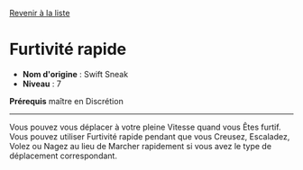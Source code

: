 [Revenir à la liste](..)

# Furtivité rapide

 * **Nom d'origine** : Swift Sneak
 * **Niveau** : 7


<p><strong>Prérequis</strong> maître en Discrétion</p>
<hr>
<p>Vous pouvez vous déplacer à votre pleine Vitesse quand vous Êtes furtif. Vous pouvez utiliser Furtivité rapide pendant que vous Creusez, Escaladez, Volez ou Nagez au lieu de Marcher rapidement si vous avez le type de déplacement correspondant.</p>